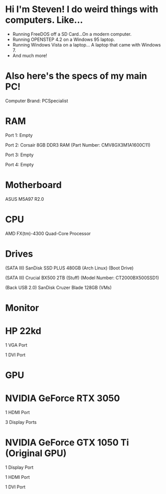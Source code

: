 # Hi I'm Steven! I do weird things with computers. Like...
- Running FreeDOS off a SD Card...On a modern computer.
- Running OPENSTEP 4.2 on a Windows 95 laptop.
- Running Windows Vista on a laptop... A laptop that came with Windows 7.
- And much more!

# Also here's the specs of my main PC!
Computer Brand: PCSpecialist
# RAM
Port 1: Empty

Port 2: Corsair 8GB DDR3 RAM (Part Number: CMV8GX3M1A1600C11)

Port 3: Empty

Port 4: Empty

# Motherboard
ASUS M5A97 R2.0
# CPU
AMD FX(tm)-4300 Quad-Core Processor
# Drives
(SATA III) SanDisk SSD PLUS 480GB (Arch Linux) (Boot Drive)

(SATA III) Crucial BX500 2TB (Stuff) (Model Number: CT2000BX500SSD1)

(Back USB 2.0) SanDisk Cruzer Blade 128GB (VMs)
# Monitor
# HP 22kd
1 VGA Port

1 DVI Port
# GPU
# NVIDIA GeForce RTX 3050
1 HDMI Port

3 Display Ports
# NVIDIA GeForce GTX 1050 Ti (Original GPU)
1 Display Port

1 HDMI Port

1 DVI Port
